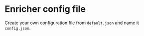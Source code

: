 # Enricher config file

Create your own configuration file from `default.json` and name it `config.json`.